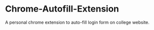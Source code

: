 # Chrome-Autofill-Extension
A personal chrome extension to auto-fill login form on college website.
